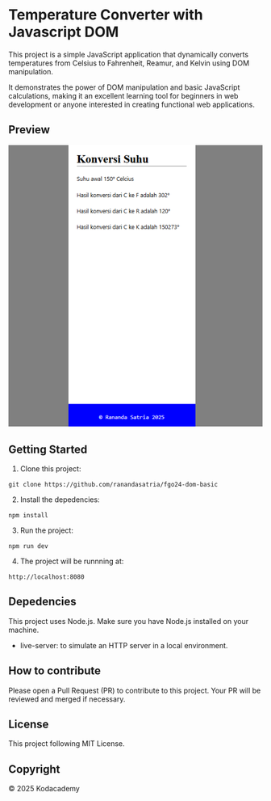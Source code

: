 # Temperature Converter with Javascript DOM

This project is a simple JavaScript application that dynamically converts temperatures from Celsius to Fahrenheit, Reamur, and Kelvin using DOM manipulation. 

 It demonstrates the power of DOM manipulation and basic JavaScript calculations, making it an excellent learning tool for beginners in web development or anyone interested in creating functional web applications.

## Preview
![Preview](assets/preview.png)


## Getting Started
1. Clone this project:
```
git clone https://github.com/ranandasatria/fgo24-dom-basic
```

2. Install the depedencies:
```
npm install
```

3. Run the project:
```
npm run dev
```

4. The project will be runnning at:
``` 
http://localhost:8080
```

## Depedencies

This project uses Node.js. Make sure you have Node.js installed on your machine.

- live-server: to simulate an HTTP server in a local environment.

## How to contribute

Please open a Pull Request (PR) to contribute to this project.
Your PR will be reviewed and merged if necessary.

## License

This project following MIT License.

## Copyright
&copy; 2025 Kodacademy


